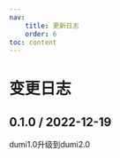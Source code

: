 ```yaml
---
nav:
    title: 更新日志
    order: 6
toc: content
---
```


# 变更日志

## 0.1.0 / 2022-12-19
dumi1.0升级到dumi2.0

